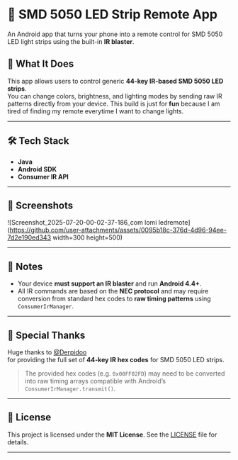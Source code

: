# 📱 SMD 5050 LED Strip Remote App

An Android app that turns your phone into a remote control for SMD 5050 LED light strips using the built-in **IR blaster**.

## 🎯 What It Does

This app allows users to control generic **44-key IR-based SMD 5050 LED strips**.  
You can change colors, brightness, and lighting modes by sending raw IR patterns directly from your device.
This build is just for **fun** because I am tired of finding my remote everytime I want to change lights.

---

## 🛠️ Tech Stack

- **Java**
- **Android SDK**
- **Consumer IR API**

---

## 📸 Screenshots

  ![Screenshot_2025-07-20-00-02-37-186_com lomi ledremote](https://github.com/user-attachments/assets/0095b18c-376d-4d96-94ee-7d2e190ed343 width=300 height=500)

---

## 📝 Notes

- Your device **must support an IR blaster** and run **Android 4.4+**.
- All IR commands are based on the **NEC protocol** and may require conversion from standard hex codes to **raw timing patterns** using `ConsumerIrManager`.

---

## 🙏 Special Thanks

Huge thanks to [@Derpidoo](https://gist.github.com/Derpidoo/e3042055e0f5c3708f9b98b75fe4d59e)  
for providing the full set of **44-key IR hex codes** for SMD 5050 LED strips.

> The provided hex codes (e.g. `0x00FF02FD`) may need to be converted into raw timing arrays compatible with Android’s `ConsumerIrManager.transmit()`.

---

## 📂 License

This project is licensed under the **MIT License**. See the [LICENSE](LICENSE) file for details.

---
